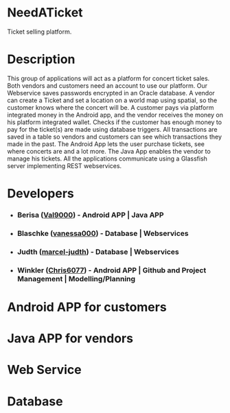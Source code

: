 # NeedATicket

Ticket selling platform.

# Description

This group of applications will act as a platform for concert ticket sales. Both vendors and customers need an account to use our platform. Our Webservice saves passwords encrypted in an Oracle database. A vendor can create a Ticket and set a location on a world map using spatial, so the customer knows where the concert will be. A customer pays via platform integrated money in the Android app, and the vendor receives the money on his platform integrated wallet. Checks if the customer has enough money to pay for the ticket(s) are made using database triggers. All transactions are saved in a table so vendors and customers can see which transactions they made in the past. The Android App lets the user purchase tickets, see where concerts are and a lot more. The Java App enables the vendor to manage his tickets. All the applications communicate using a Glassfish server implementing REST webservices.

# Developers

* ### Berisa ([Val9000](https://github.com/Val9000)) - Android APP | Java APP
* ### Blaschke ([vanessa000](https://github.com/vanessa000)) - Database | Webservices
* ### Judth ([marcel-judth](https://github.com/marcel-judth)) - Database | Webservices
* ### Winkler ([Chris6077](https://github.com/Chris6077)) - Android APP | Github and Project Management | Modelling/Planning

# Android APP for customers

# Java APP for vendors

# Web Service

# Database

